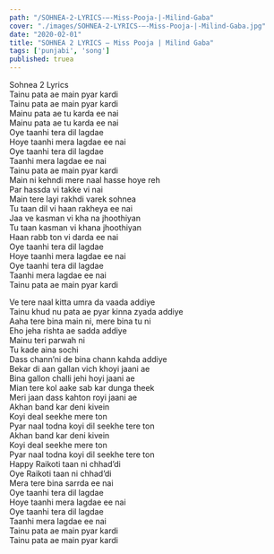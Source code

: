 ```yaml
---
path: "/SOHNEA-2-LYRICS-–-Miss-Pooja-|-Milind-Gaba"
cover: "./images/SOHNEA-2-LYRICS-–-Miss-Pooja-|-Milind-Gaba.jpg"
date: "2020-02-01"
title: "SOHNEA 2 LYRICS – Miss Pooja | Milind Gaba"
tags: ['punjabi', 'song']
published: truea
---
```

  
Sohnea 2 Lyrics  
Tainu pata ae main pyar kardi  
Tainu pata ae main pyar kardi  
Mainu pata ae tu karda ee nai  
Mainu pata ae tu karda ee nai  
Oye taanhi tera dil lagdae  
Hoye taanhi mera lagdae ee nai  
Oye taanhi tera dil lagdae  
Taanhi mera lagdae ee nai  
Tainu pata ae main pyar kardi  
Main ni kehndi mere naal hasse hoye reh  
Par hassda vi takke vi nai  
Main tere layi rakhdi varek sohnea  
Tu taan dil vi haan rakheya ee nai  
Jaa ve kasman vi kha na jhoothiyan  
Tu taan kasman vi khana jhoothiyan  
Haan rabb ton vi darda ee nai  
Oye taanhi tera dil lagdae  
Hoye taanhi mera lagdae ee nai  
Oye taanhi tera dil lagdae  
Taanhi mera lagdae ee nai  
Tainu pata ae main pyar kardi  
  
  
  
  
  
  
Ve tere naal kitta umra da vaada addiye  
Tainu khud nu pata ae pyar kinna zyada addiye  
Aaha tere bina main ni, mere bina tu ni  
Eho jeha rishta ae sadda addiye  
Mainu teri parwah ni  
Tu kade aina sochi  
Dass chann’ni de bina chann kahda addiye  
Bekar di aan gallan vich khoyi jaani ae  
Bina gallon challi jehi hoyi jaani ae  
Mian tere kol aake sab kar dunga theek  
Meri jaan dass kahton royi jaani ae  
Akhan band kar deni kivein  
Koyi deal seekhe mere ton  
Pyar naal todna koyi dil seekhe tere ton  
Akhan band kar deni kivein  
Koyi deal seekhe mere ton  
Pyar naal todna koyi dil seekhe tere ton  
Happy Raikoti taan ni chhad’di  
Oye Raikoti taan ni chhad’di  
Mera tere bina sarrda ee nai  
Oye taanhi tera dil lagdae  
Hoye taanhi mera lagdae ee nai  
Oye taanhi tera dil lagdae  
Taanhi mera lagdae ee nai  
Tainu pata ae main pyar kardi  
Tainu pata ae main pyar kardi  
